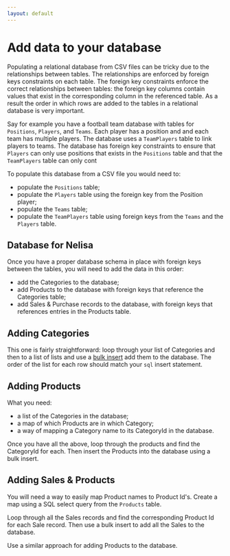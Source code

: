 ```yaml
---
layout: default
---
```


# Add data to your database

Populating a relational database from CSV files can be tricky due to the relationships between tables. The relationships are enforced by foreign keys constraints on each table. The foreign key constraints enforce the correct relationships between tables: the foreign key columns contain values that exist in the corresponding column in the referenced table. As a result the order in which rows are added to the tables in a relational database is very important.

Say for example you have a football team database with tables for `Positions`, `Players`, and `Teams`. Each player has a position and and each team has multiple players. The database uses a `TeamPlayers` table to link players to teams. The database has foreign key constraints to ensure that `Players` can only use positions that exists in the `Positions` table and that the `TeamPlayers` table can only cont

To populate this database from a CSV file you would need to:

* populate the `Positions` table;
* populate the `Players` table using the foreign key from the Position player;
* populate the `Teams` table;
* populate the `TeamPlayers` table using foreign keys from the `Teams` and the `Players` table.

## Database for Nelisa

Once you have a proper database schema in place with foreign keys between the tables, you will need to add the data in this order:

* add the Categories to the database;
* add Products to the database with foreign keys that reference the Categories table;
* add Sales & Purchase records to the database, with foreign keys that references entries in the Products table.

## Adding Categories

This one is fairly straightforward: loop through your list of Categories and then to a list of lists and use a [bulk insert](/steps/mysql_bulk_insert_using_nodejs.html) add them to the database. The order of the list for each row should match your `sql` insert statement.

## Adding Products

What you need:

* a list of the Categories in the database;
* a map of which Products are in which Category;
* a way of mapping a Category name to its CategoryId in the database.

Once you have all the above, loop through the products and find the CategoryId for each. Then insert the Products into the database using a bulk insert.

## Adding Sales & Products

You will need a way to easily map Product names to Product Id's. Create a map using a SQL select query from the `Products` table.

Loop through all the Sales records and find the corresponding Product Id for each Sale record. Then use a bulk insert to add all the Sales to the database.

Use a similar approach for adding Products to the database.
